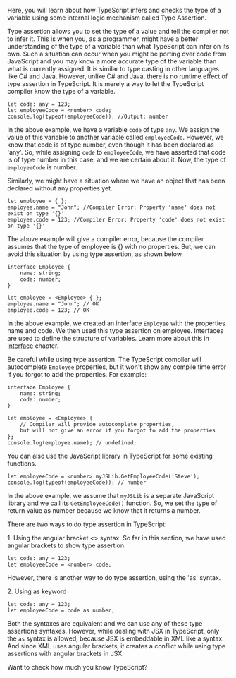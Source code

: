 Here, you will learn about how TypeScript infers and checks the type of a variable using some internal logic mechanism called Type Assertion.

Type assertion allows you to set the type of a value and tell the compiler not to infer it. This is when you, as a programmer, might have a better understanding of the type of a variable than what TypeScript can infer on its own. Such a situation can occur when you might be porting over code from JavaScript and you may know a more accurate type of the variable than what is currently assigned. It is similar to type casting in other languages like C# and Java. However, unlike C# and Java, there is no runtime effect of type assertion in TypeScript. It is merely a way to let the TypeScript compiler know the type of a variable.

    let code: any = 123; 
    let employeeCode = <number> code; 
    console.log(typeof(employeeCode)); //Output: number
    

In the above example, we have a variable `code` of type `any`. We assign the value of this variable to another variable called `employeeCode`. However, we know that code is of type number, even though it has been declared as 'any'. So, while assigning `code` to `employeeCode`, we have asserted that code is of type number in this case, and we are certain about it. Now, the type of `employeeCode` is number.

Similarly, we might have a situation where we have an object that has been declared without any properties yet.

    let employee = { };
    employee.name = "John"; //Compiler Error: Property 'name' does not exist on type '{}'
    employee.code = 123; //Compiler Error: Property 'code' does not exist on type '{}'
    

The above example will give a compiler error, because the compiler assumes that the type of employee is {} with no properties. But, we can avoid this situation by using type assertion, as shown below.

    interface Employee { 
        name: string; 
        code: number; 
    } 
    
    let employee = <Employee> { }; 
    employee.name = "John"; // OK
    employee.code = 123; // OK
    

In the above example, we created an interface `Employee` with the properties name and code. We then used this type assertion on employee. Interfaces are used to define the structure of variables. Learn more about this in [interface](https://www.tutorialsteacher.com/typescript/typescript-interface) chapter.

Be careful while using type assertion. The TypeScript compiler will autocomplete `Employee` properties, but it won't show any compile time error if you forgot to add the properties. For example:

    interface Employee { 
        name: string; 
        code: number; 
    } 
    
    let employee = <Employee> { 
        // Compiler will provide autocomplete properties,
        but will not give an error if you forgot to add the properties
    }; 
    console.log(employee.name); // undefined; 
    

You can also use the JavaScript library in TypeScript for some existing functions.

    let employeeCode = <number> myJSLib.GetEmployeeCode('Steve');
    console.log(typeof(employeeCode)); // number
    

In the above example, we assume that `myJSLib` is a separate JavaScript library and we call its `GetEmployeeCode()` function. So, we set the type of return value as number because we know that it returns a number.

There are two ways to do type assertion in TypeScript:

1\. Using the angular bracket <> syntax. So far in this section, we have used angular brackets to show type assertion.

    let code: any = 123; 
    let employeeCode = <number> code; 
    

However, there is another way to do type assertion, using the 'as' syntax.

2\. Using as keyword

    let code: any = 123; 
    let employeeCode = code as number;
    

Both the syntaxes are equivalent and we can use any of these type assertions syntaxes. However, while dealing with JSX in TypeScript, only the `as` syntax is allowed, because JSX is embeddable in XML like a syntax. And since XML uses angular brackets, it creates a conflict while using type assertions with angular brackets in JSX.

Want to check how much you know TypeScript?